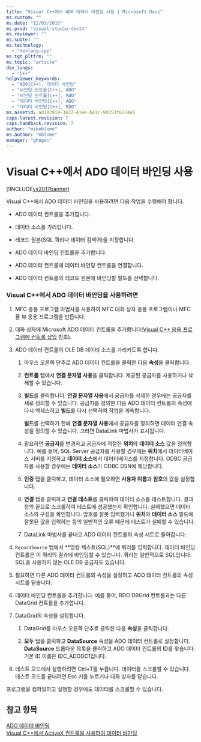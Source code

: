 ```yaml
---
title: "Visual C++에서 ADO 데이터 바인딩 사용 | Microsoft Docs"
ms.custom: ""
ms.date: "12/03/2016"
ms.prod: "visual-studio-dev14"
ms.reviewer: ""
ms.suite: ""
ms.technology: 
  - "devlang-cpp"
ms.tgt_pltfrm: ""
ms.topic: "article"
dev_langs: 
  - "C++"
helpviewer_keywords: 
  - "ADO[C++], 데이터 바인딩"
  - "바인딩 컨트롤[C++], ADO"
  - "바인딩 컨트롤[C++], RDO"
  - "데이터 바인딩[C++], ADO"
  - "데이터 바인딩[C++], RDO"
ms.assetid: ad193919-3437-41ee-b41c-9d353f6274e5
caps.latest.revision: 7
caps.handback.revision: 7
author: "mikeblome"
ms.author: "mblome"
manager: "ghogen"
---
```

# Visual C++에서 ADO 데이터 바인딩 사용
[!INCLUDE[vs2017banner](../../assembler/inline/includes/vs2017banner.md)]

Visual C\+\+에서 ADO 데이터 바인딩을 사용하려면 다음 작업을 수행해야 합니다.  
  
-   ADO 데이터 컨트롤을 추가합니다.  
  
-   데이터 소스를 가리킵니다.  
  
-   레코드 원본\(SQL 쿼리나 데이터 검색어\)을 지정합니다.  
  
-   ADO 데이터 바인딩 컨트롤을 추가합니다.  
  
-   ADO 데이터 컨트롤에 데이터 바인딩 컨트롤을 연결합니다.  
  
-   ADO 데이터 컨트롤의 레코드 원본에 바인딩할 필드를 선택합니다.  
  
### Visual C\+\+에서 ADO 데이터 바인딩을 사용하려면  
  
1.  MFC 응용 프로그램 마법사를 사용하여 MFC 대화 상자 응용 프로그램이나 MFC 폼 뷰 응용 프로그램을 만듭니다.  
  
2.  대화 상자에 Microsoft ADO 데이터 컨트롤을 추가합니다\([Visual C\+\+ 응용 프로그램에 컨트롤 삽입](../../data/ado-rdo/inserting-the-control-into-a-visual-cpp-application.md) 참조\).  
  
3.  ADO 데이터 컨트롤이 OLE DB 데이터 소스를 가리키도록 합니다.  
  
    1.  마우스 오른쪽 단추로 ADO 데이터 컨트롤을 클릭한 다음 **속성**을 클릭합니다.  
  
    2.  **컨트롤** 탭에서 **연결 문자열 사용**을 클릭합니다.  제공된 공급자를 사용하거나 삭제할 수 있습니다.  
  
    3.  **빌드**를 클릭합니다.  **연결 문자열 사용**에서 공급자를 삭제한 경우에는 공급자를 새로 정의할 수 있습니다.  공급자를 정의한 다음 ADO 데이터 컨트롤의 속성에 다시 액세스하고 **빌드**를 다시 선택하여 작업을 계속합니다.  
  
         **빌드**를 선택하기 전에 **연결 문자열 사용**에서 공급자를 정의하면 데이터 연결 속성을 정의할 수 있습니다.  그러면 DataLink 마법사가 표시됩니다.  
  
    4.  필요하면 **공급자**를 변경하고 공급자에 적절한 **위치**와 **데이터 소스** 값을 정의합니다.  예를 들어, SQL Server 공급자를 사용할 경우에는 **위치**에서 데이터베이스 서버를 지정하고 **데이터 소스**에서 데이터베이스를 지정합니다.  ODBC 공급자를 사용할 경우에는 **데이터 소스**가 ODBC DSN에 해당합니다.  
  
    5.  **인증** 탭을 클릭하고, 데이터 소스에 필요하면 **사용자 이름**과 **암호**의 값을 설정합니다.  
  
    6.  **연결** 탭을 클릭하고 **연결 테스트**를 클릭하여 데이터 소스를 테스트합니다.  결과 창의 끝으로 스크롤하여 테스트에 성공했는지 확인합니다.  실패했으면 데이터 소스의 구성을 확인합니다.  암호를 잘못 입력했거나 **위치**와 **데이터 소스** 필드에 잘못된 값을 입력하는 등의 일반적인 오류 때문에 테스트가 실패할 수 있습니다.  
  
    7.  DataLink 마법사를 끝내고 ADO 데이터 컨트롤의 속성 시트로 돌아갑니다.  
  
4.  `RecordSource` 탭에서 **명령 텍스트\(SQL\)**에 쿼리를 입력합니다.  데이터 바인딩 컨트롤은 이 쿼리의 결과에 바인딩할 수 있습니다.  쿼리는 일반적으로 SQL입니다.  SQL을 사용하지 않는 OLE DB 공급자도 있습니다.  
  
5.  필요하면 다른 ADO 데이터 컨트롤의 속성을 설정하고 ADO 데이터 컨트롤의 속성 시트를 닫습니다.  
  
6.  데이터 바인딩 컨트롤을 추가합니다.  예를 들어, RDO DBGrid 컨트롤과는 다른 DataGrid 컨트롤을 추가합니다.  
  
7.  DataGrid의 속성을 설정합니다.  
  
    1.  DataGrid를 마우스 오른쪽 단추로 클릭한 다음 **속성**을 클릭합니다.  
  
    2.  **모두** 탭을 클릭하고 **DataSource** 속성을 ADO 데이터 컨트롤로 설정합니다.  **DataSource** 드롭다운 목록을 클릭하고 ADO 데이터 컨트롤의 ID를 찾습니다.  기본 ID 이름은 IDC\_ADODC1입니다.  
  
8.  테스트 모드에서 실행하려면 Ctrl\+T를 누릅니다.  데이터를 스크롤할 수 있습니다.  테스트 모드를 끝내려면 Esc 키를 누르거나 대화 상자를 닫습니다.  
  
 프로그램을 컴파일하고 실행할 경우에도 데이터를 스크롤할 수 있습니다.  
  
## 참고 항목  
 [ADO 데이터 바인딩](../../data/ado-rdo/ado-databinding.md)   
 [Visual C\+\+에서 ActiveX 컨트롤을 사용하여 데이터 바인딩](../../data/ado-rdo/databinding-with-activex-controls-in-visual-cpp.md)